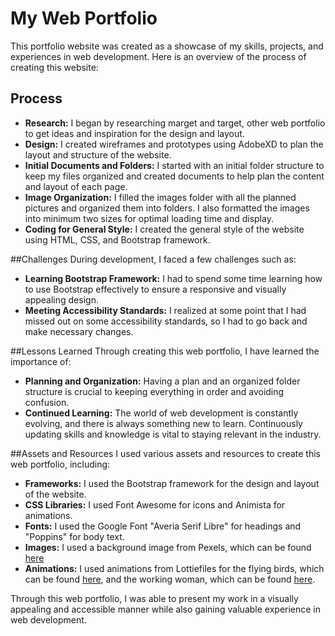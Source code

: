 # My Web Portfolio
This portfolio website was created as a showcase of my skills, projects, and experiences in web development. Here is an overview of the process of creating this website:

## Process
- **Research:** I began by researching marget and target, other web portfolio to get ideas and inspiration for the design and layout.
- **Design:** I created wireframes and prototypes using AdobeXD to plan the layout and structure of the website.
- **Initial Documents and Folders:** I started with an initial folder structure to keep my files organized and created documents to help plan the content and layout of each page.
- **Image Organization:** I filled the images folder with all the planned pictures and organized them into folders. I also formatted the images into minimum two sizes for optimal loading time and display.
- **Coding for General Style:** I created the general style of the website using HTML, CSS, and Bootstrap framework.

##Challenges
During development, I faced a few challenges such as:

- **Learning Bootstrap Framework:** I had to spend some time learning how to use Bootstrap effectively to ensure a responsive and visually appealing design.
- **Meeting Accessibility Standards:** I realized at some point that I had missed out on some accessibility standards, so I had to go back and make necessary changes.

##Lessons Learned
Through creating this web portfolio, I have learned the importance of:

- **Planning and Organization:** Having a plan and an organized folder structure is crucial to keeping everything in order and avoiding confusion.
- **Continued Learning:** The world of web development is constantly evolving, and there is always something new to learn. Continuously updating skills and knowledge is vital to staying relevant in the industry.

##Assets and Resources
I used various assets and resources to create this web portfolio, including:

- **Frameworks:** I used the Bootstrap framework for the design and layout of the website.
- **CSS Libraries:** I used Font Awesome for icons and Animista for animations.
- **Fonts:** I used the Google Font "Averia Serif Libre" for headings and "Poppins" for body text.
- **Images:** I used a background image from Pexels, which can be found [here](https://www.pexels.com/photo/a-cloudy-sky-6662557/)
- **Animations:** I used animations from Lottiefiles for the flying birds, which can be found [here](https://lottiefiles.com/124864-flying-bird), and the working woman, which can be found [here](https://lottiefiles.com/122259-working-woman).

Through this web portfolio, I was able to present my work in a visually appealing and accessible manner while also gaining valuable experience in web development.
